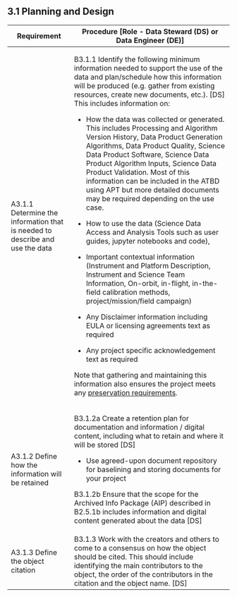 **3.1 Planning and Design**
---------------------------

<table>
    <thead>
        <tr class="header">
            <th><strong>Requirement</strong></th>
            <th><strong>Procedure</strong> [Role - Data Steward (DS) or Data Engineer (DE)]</th>
        </tr>
    </thead>
    <tbody>
        <tr class="odd">
            <td>A3.1.1 Determine the information that is needed to describe and use the data</td>
            <td>
                <p>B3.1.1 Identify the following minimum information needed to support the use of the data and
                    plan/schedule how this information will be produced (e.g. gather from existing resources, create new
                    documents, etc.). [DS] This includes information on:</p>
                <ul>
                    <li>
                        <p>How the data was collected or generated. This includes Processing and Algorithm Version
                            History, Data Product Generation Algorithms, Data Product Quality, Science Data Product
                            Software, Science Data Product Algorithm Inputs, Science Data Product Validation. Most
                            of this information can be included in the ATBD using APT but more detailed documents
                            may be required depending on the use case.</p>
                    </li>
                    <li>
                        <p>How to use the data (Science Data Access and Analysis Tools such as user guides, jupyter
                            notebooks and code),</p>
                    </li>
                    <li>
                        <p>Important contextual information (Instrument and Platform Description, Instrument and
                            Science Team Information, On-orbit, in-flight, in-the-field calibration methods,
                            project/mission/field campaign)</p>
                    </li>
                    <li>
                        <p>Any Disclaimer information including EULA or licensing agreements text as required</p>
                    </li>
                    <li>
                        <p>Any project specific acknowledgement text as required</p>
                    </li>
                </ul>
                <p>Note that gathering and maintaining this information also ensures the project meets any <a
                        href="https://www.earthdata.nasa.gov/s3fs-public/2022-07/ESDS-RFC-042VERSION1.pdf?VersionId=Kgk4CUY.EB3hJTYnSuP3qQ8ns8phTxh_"><span
                            class="underline">preservation requirements</span></a>.</p>
            </td>
        </tr>
        <tr class="even">
            <td>A3.1.2 Define how the information will be retained</td>
            <td>
                <p>B3.1.2a Create a retention plan for documentation and information / digital content, including what
                    to retain and where it will be stored [DS]</p>
                <ul>
                    <li>
                        <p>Use agreed-upon document repository for baselining and storing documents for your project
                        </p>
                    </li>
                </ul>
                <p>B3.1.2b Ensure that the scope for the Archived Info Package (AIP) described in B2.5.1b includes
                    information and digital content generated about the data [DS]</p>
            </td>
        </tr>
        <tr class="odd">
            <td>A3.1.3 Define the object citation</td>
            <td>B3.1.3 Work with the creators and others to come to a consensus on how the object should be cited. This
                should include identifying the main contributors to the object, the order of the contributors in the
                citation and the object name. [DS]</td>
        </tr>
    </tbody>
</table>
